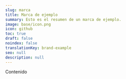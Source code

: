 ```yaml
---
slug: marca
title: Marca de ejemplo
summary: Esto es el resumen de un marca de ejemplo.
image: base/icon.png
icon: github
toc: true
draft: false
noindex: false
translationKey: brand-example
seo: null
description: null
---
```

Contenido